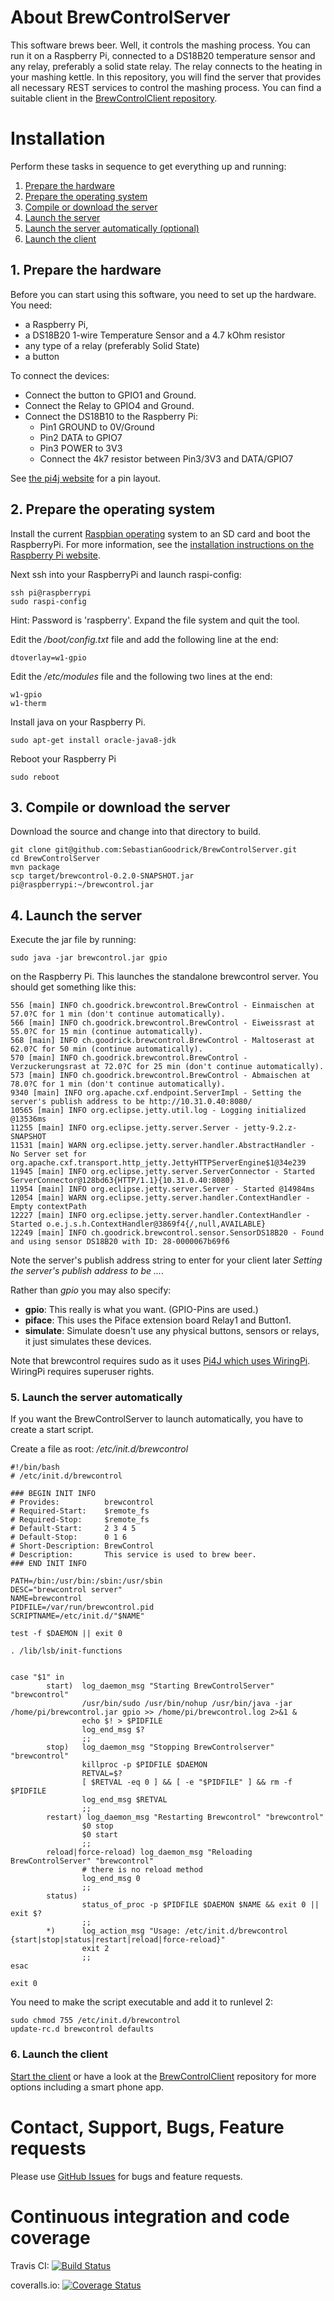# About BrewControlServer
This software brews beer. Well, it controls the mashing process. You can run it on a Raspberry Pi, connected to a DS18B20 temperature sensor and any relay, preferably a solid state relay. The relay connects to the heating in your mashing kettle.
In this repository, you will find the server that provides all necessary REST services to control the mashing process. You can find a suitable client in the [BrewControlClient repository][BrewControlClient]. 

# Installation

Perform these tasks in sequence to get everything up and running:

1. [Prepare the hardware](#1-prepare-the-hardware)
2. [Prepare the operating system](#2-prepare-the-operating-system)
3. [Compile or download the server](#3-compile-or-download-the-server)
4. [Launch the server](#4-launch-the-server)
5. [Launch the server automatically (optional)](#5-launch-the-server-automatically)
6. [Launch the client](#6-launch-the-client)

## 1. Prepare the hardware

Before you can start using this software, you need to set up the hardware. You  need:
* a Raspberry Pi,
* a DS18B20 1-wire Temperature Sensor and a 4.7 kOhm resistor
* any type of a relay (preferably Solid State)
* a button

To connect the devices:
* Connect the button to GPIO1 and Ground.
* Connect the Relay to GPIO4 and Ground.
* Connect the DS18B10 to the Raspberry Pi: 
  * Pin1 GROUND to 0V/Ground
  * Pin2 DATA to GPIO7
  * Pin3 POWER to 3V3
  * Connect the 4k7 resistor between Pin3/3V3 and DATA/GPIO7

See [the pi4j website][pi4j] for a pin layout.

## 2. Prepare the operating system
 
Install the current [Raspbian operating][raspbian] system to an SD card and boot the 
RaspberryPi. For more information, see the [installation instructions on the Raspberry Pi website][raspinstall].

Next ssh into your RaspberryPi and launch raspi-config:
```
ssh pi@raspberrypi
sudo raspi-config
```
Hint: Password is 'raspberry'. 
Expand the file system and quit the tool.

Edit the */boot/config.txt* file and add the following line at the end:
```
dtoverlay=w1-gpio 
```

Edit the */etc/modules* file and the following two lines at the end:
```
w1-gpio
w1-therm
```

Install java on your Raspberry Pi.
```
sudo apt-get install oracle-java8-jdk
```

Reboot your Raspberry Pi
```
sudo reboot
```

## 3. Compile or download the server

Download the source and change into that directory to build.
```
git clone git@github.com:SebastianGoodrick/BrewControlServer.git
cd BrewControlServer
mvn package
scp target/brewcontrol-0.2.0-SNAPSHOT.jar pi@raspberrypi:~/brewcontrol.jar
```

## 4. Launch the server

Execute the jar file by running:
 
```
sudo java -jar brewcontrol.jar gpio
```

on the Raspberry Pi. This launches the standalone brewcontrol server. You should get something like this:
```
556 [main] INFO ch.goodrick.brewcontrol.BrewControl - Einmaischen at 57.0?C for 1 min (don't continue automatically).
566 [main] INFO ch.goodrick.brewcontrol.BrewControl - Eiweissrast at 55.0?C for 15 min (continue automatically).
568 [main] INFO ch.goodrick.brewcontrol.BrewControl - Maltoserast at 62.0?C for 50 min (continue automatically).
570 [main] INFO ch.goodrick.brewcontrol.BrewControl - Verzuckerungsrast at 72.0?C for 25 min (don't continue automatically).
573 [main] INFO ch.goodrick.brewcontrol.BrewControl - Abmaischen at 78.0?C for 1 min (don't continue automatically).
9340 [main] INFO org.apache.cxf.endpoint.ServerImpl - Setting the server's publish address to be http://10.31.0.40:8080/
10565 [main] INFO org.eclipse.jetty.util.log - Logging initialized @13536ms
11255 [main] INFO org.eclipse.jetty.server.Server - jetty-9.2.z-SNAPSHOT
11531 [main] WARN org.eclipse.jetty.server.handler.AbstractHandler - No Server set for org.apache.cxf.transport.http_jetty.JettyHTTPServerEngine$1@34e239
11945 [main] INFO org.eclipse.jetty.server.ServerConnector - Started ServerConnector@128bd63{HTTP/1.1}{10.31.0.40:8080}
11954 [main] INFO org.eclipse.jetty.server.Server - Started @14984ms
12054 [main] WARN org.eclipse.jetty.server.handler.ContextHandler - Empty contextPath
12227 [main] INFO org.eclipse.jetty.server.handler.ContextHandler - Started o.e.j.s.h.ContextHandler@3869f4{/,null,AVAILABLE}
12249 [main] INFO ch.goodrick.brewcontrol.sensor.SensorDS18B20 - Found and using sensor DS18B20 with ID: 28-0000067b69f6
```

Note the server's publish address string to enter for your client later *Setting the server's publish address to be ...*. 

Rather than *gpio* you may also specify:
* **gpio**: This really is what you want. (GPIO-Pins are used.)
* **piface**: This uses the Piface extension board Relay1 and Button1.
* **simulate**:  Simulate doesn't use any physical buttons, sensors or relays, it just simulates these devices.

Note that brewcontrol requires sudo as it uses [Pi4J which uses WiringPi][pi4jsudo]. WiringPi requires superuser rights.

### 5. Launch the server automatically
If you want the BrewControlServer to launch automatically, you have to create a start script.

Create a file as root: */etc/init.d/brewcontrol*
```
#!/bin/bash
# /etc/init.d/brewcontrol

### BEGIN INIT INFO
# Provides:          brewcontrol
# Required-Start:    $remote_fs
# Required-Stop:     $remote_fs
# Default-Start:     2 3 4 5
# Default-Stop:      0 1 6
# Short-Description: BrewControl
# Description:       This service is used to brew beer.
### END INIT INFO

PATH=/bin:/usr/bin:/sbin:/usr/sbin
DESC="brewcontrol server"
NAME=brewcontrol
PIDFILE=/var/run/brewcontrol.pid
SCRIPTNAME=/etc/init.d/"$NAME"

test -f $DAEMON || exit 0

. /lib/lsb/init-functions


case "$1" in
        start)  log_daemon_msg "Starting BrewControlServer" "brewcontrol"
                /usr/bin/sudo /usr/bin/nohup /usr/bin/java -jar /home/pi/brewcontrol.jar gpio >> /home/pi/brewcontrol.log 2>&1 &
                echo $! > $PIDFILE
                log_end_msg $?
                ;;
        stop)   log_daemon_msg "Stopping BrewControlserver" "brewcontrol"
                killproc -p $PIDFILE $DAEMON
                RETVAL=$?
                [ $RETVAL -eq 0 ] && [ -e "$PIDFILE" ] && rm -f $PIDFILE
                log_end_msg $RETVAL
                ;;
        restart) log_daemon_msg "Restarting Brewcontrol" "brewcontrol"
                $0 stop
                $0 start
                ;;
        reload|force-reload) log_daemon_msg "Reloading BrewControlServer" "brewcontrol"
                # there is no reload method
                log_end_msg 0
                ;;
        status)
                status_of_proc -p $PIDFILE $DAEMON $NAME && exit 0 || exit $?
                ;;
        *)      log_action_msg "Usage: /etc/init.d/brewcontrol {start|stop|status|restart|reload|force-reload}"
                exit 2
                ;;
esac

exit 0

```
You need to make the script executable and add it to runlevel 2:
```
sudo chmod 755 /etc/init.d/brewcontrol
update-rc.d brewcontrol defaults
```
### 6. Launch the client
[Start the client][BrewControlClientDirect] or have a look at the [BrewControlClient][BrewControlClient] repository for more options including a smart phone app.


# Contact, Support, Bugs, Feature requests
Please use [GitHub Issues][issues] for bugs and feature requests.

# Continuous integration and code coverage 
Travis CI: [![Build Status](https://travis-ci.org/SebastianGoodrick/BrewControlServer.svg?branch=master)](https://travis-ci.org/SebastianGoodrick/BrewControlServer)

coveralls.io: [![Coverage Status](https://coveralls.io/repos/SebastianGoodrick/BrewControlServer/badge.svg?branch=master)](https://coveralls.io/r/SebastianGoodrick/BrewControlServer?branch=master)


[raspberry]: http://raspberrypi.org
[pi4j]: http://pi4j.com/pins/model-b-rev2.html
[pi4jsudo]: http://pi4j.com/faq.html#permissions
[issues]: https://github.com/SebastianGoodrick/BrewControlServer/issues
[raspbian]: https://www.raspberrypi.org/downloads/
[raspinstall]: https://www.raspberrypi.org/documentation/installation/installing-images/README.md
[BrewControlClient]: https://github.com/SebastianGoodrick/BrewControlClient
[BrewControlClientDirect]: http://sebastiangoodrick.github.io/BrewControlClient/www/
